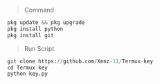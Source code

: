 > Command
```python
pkg update && pkg upgrade
pkg install python
pkg install git
```
> Run Script
```python
git clone https://github.com/Xenz-11/Termux-key
cd Termux-key
python key.py
```
